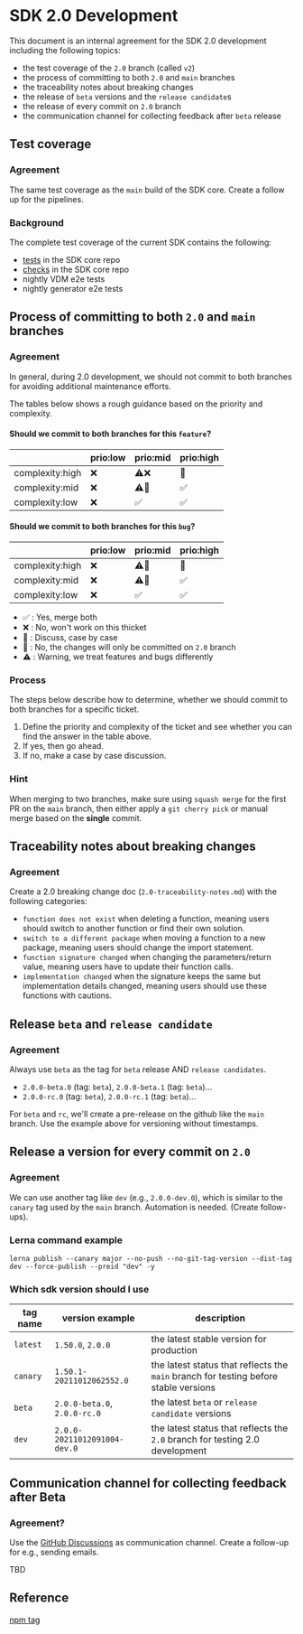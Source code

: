 # SDK 2.0 Development

This document is an internal agreement for the SDK 2.0 development including the following topics:

- the test coverage of the `2.0` branch (called `v2`)
- the process of committing to both `2.0` and `main` branches
- the traceability notes about breaking changes
- the release of `beta` versions and the `release candidate`s
- the release of every commit on `2.0` branch
- the communication channel for collecting feedback after `beta` release

## Test coverage

### Agreement

The same test coverage as the `main` build of the SDK core.
Create a follow up for the pipelines.

### Background

The complete test coverage of the current SDK contains the following:

- [tests](https://github.com/SAP/cloud-sdk-js/blob/main/.github/workflows/build.yml#L12) in the SDK core repo
- [checks](https://github.com/SAP/cloud-sdk-js/blob/main/.github/workflows/build.yml#L38) in the SDK core repo
- nightly VDM e2e tests
- nightly generator e2e tests

## Process of committing to both `2.0` and `main` branches

### Agreement

In general, during 2.0 development, we should not commit to both branches for avoiding additional maintenance efforts.

The tables below shows a rough guidance based on the priority and complexity.

#### Should we commit to both branches for this `feature`?

|                 | prio:low | prio:mid                  | prio:high          |
| --------------- | -------- | ------------------------- | ------------------ |
| complexity:high | :x:      | :warning::x:              | :speech_balloon:   |
| complexity:mid  | :x:      | :warning::speech_balloon: | :white_check_mark: |
| complexity:low  | :x:      | :white_check_mark:        | :white_check_mark: |

#### Should we commit to both branches for this `bug`?

|                 | prio:low | prio:mid                | prio:high          |
| --------------- | -------- | ----------------------- | ------------------ |
| complexity:high | :x:      | :warning::construction: | :speech_balloon:   |
| complexity:mid  | :x:      | :warning::construction: | :white_check_mark: |
| complexity:low  | :x:      | :white_check_mark:      | :white_check_mark: |

- :white_check_mark: : Yes, merge both
- :x: : No, won't work on this thicket
- :speech_balloon: : Discuss, case by case
- :construction: : No, the changes will only be committed on `2.0` branch
- :warning: : Warning, we treat features and bugs differently

### Process

The steps below describe how to determine, whether we should commit to both branches for a specific ticket.

1. Define the priority and complexity of the ticket and see whether you can find the answer in the table above.
1. If yes, then go ahead.
1. If no, make a case by case discussion.

### Hint

When merging to two branches, make sure using `squash merge` for the first PR on the `main` branch, then either apply a `git cherry pick` or manual merge based on the **single** commit.

## Traceability notes about breaking changes

### Agreement

Create a 2.0 breaking change doc (`2.0-traceability-notes.md`) with the following categories:

- `function does not exist` when deleting a function, meaning users should switch to another function or find their own solution.
- `switch to a different package` when moving a function to a new package, meaning users should change the import statement.
- `function signature changed` when changing the parameters/return value, meaning users have to update their function calls.
- `implementation changed` when the signature keeps the same but implementation details changed, meaning users should use these functions with cautions.

## Release `beta` and `release candidate`

### Agreement

Always use `beta` as the tag for `beta` release AND `release candidates`.

- `2.0.0-beta.0` (tag: `beta`), `2.0.0-beta.1` (tag: `beta`)...
- `2.0.0-rc.0` (tag: `beta`), `2.0.0-rc.1` (tag: `beta`)...

For `beta` and `rc`, we'll create a pre-release on the github like the `main` branch.
Use the example above for versioning without timestamps.

## Release a version for every commit on `2.0`

### Agreement

We can use another tag like `dev` (e.g., `2.0.0-dev.0`), which is similar to the `canary` tag used by the `main` branch.
Automation is needed. (Create follow-ups).

### Lerna command example

```
lerna publish --canary major --no-push --no-git-tag-version --dist-tag dev --force-publish --preid "dev" -y
```

### Which sdk version should I use

| tag name | version example              | description                                                                          |
| -------- | ---------------------------- | ------------------------------------------------------------------------------------ |
| `latest` | `1.50.0`, `2.0.0`            | the latest stable version for production                                             |
| `canary` | `1.50.1-20211012062552.0`    | the latest status that reflects the `main` branch for testing before stable versions |
| `beta`   | `2.0.0-beta.0`, `2.0.0-rc.0` | the latest `beta` or `release candidate` versions                                    |
| `dev`    | `2.0.0-20211012091004-dev.0` | the latest status that reflects the `2.0` branch for testing 2.0 development         |

## Communication channel for collecting feedback after Beta

### Agreement?

Use the [GitHub Discussions](https://github.com/SAP/cloud-sdk-js/discussions/1518) as communication channel.
Create a follow-up for e.g., sending emails.

TBD

## Reference

[npm tag](https://docs.npmjs.com/cli/v7/commands/npm-dist-tag#purpose)
